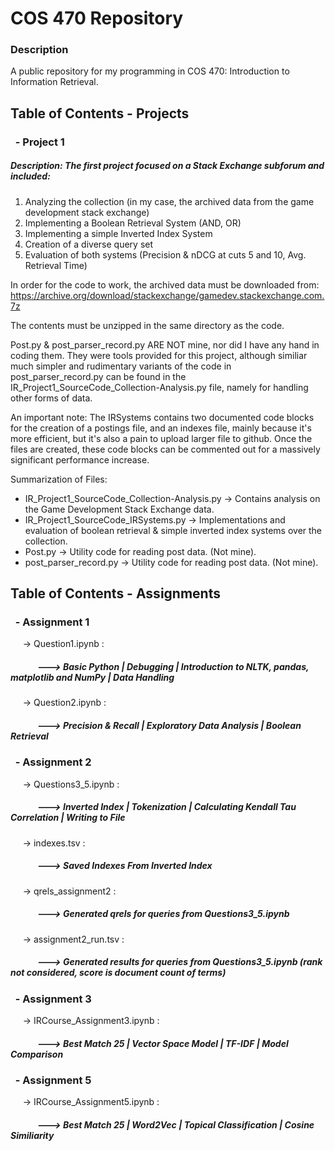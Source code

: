 # COS 470   Repository

### Description
A public repository for my programming in COS 470: Introduction to Information Retrieval.

## Table of Contents - Projects
### &nbsp;&nbsp;- Project 1
##### Description: The first project focused on a Stack Exchange subforum and included:
1) Analyzing the collection (in my case, the archived data from the game development stack exchange)
2) Implementing a Boolean Retrieval System (AND, OR)
3) Implementing a simple Inverted Index System
4) Creation of a diverse query set
5) Evaluation of both systems (Precision & nDCG at cuts 5 and 10, Avg. Retrieval Time)

In order for the code to work, the archived data must be downloaded from: https://archive.org/download/stackexchange/gamedev.stackexchange.com.7z

The contents must be unzipped in the same directory as the code.

Post.py & post_parser_record.py ARE NOT mine, nor did I have any hand in coding them. They were tools provided for this project, although similiar much simpler and rudimentary variants of the code in post_parser_record.py can be found in the IR_Project1_SourceCode_Collection-Analysis.py file, namely for handling other forms of data.

An important note: The IRSystems contains two documented code blocks for the creation of a postings file, and an indexes file, mainly because it's more efficient, but it's also a pain to upload larger file to github. Once the files are created, these code blocks can be commented out for a massively significant performance increase.

Summarization of Files:
- IR_Project1_SourceCode_Collection-Analysis.py -> Contains analysis on the Game Development Stack Exchange data.
- IR_Project1_SourceCode_IRSystems.py ->  Implementations and evaluation of boolean retrieval & simple inverted index systems over the collection.
- Post.py -> Utility code for reading post data.  (Not mine).
- post_parser_record.py -> Utility code for reading post data. (Not mine).

## Table of Contents - Assignments
### &nbsp;&nbsp;- Assignment 1
&nbsp;&nbsp;&nbsp;&nbsp; -> Question1.ipynb : 

##### &nbsp;&nbsp;&nbsp;&nbsp;&nbsp;&nbsp;&nbsp;&nbsp;&nbsp;&nbsp;&nbsp;&nbsp; ---> Basic Python **|** Debugging **|** Introduction to NLTK, pandas, matplotlib and NumPy **|** Data Handling

&nbsp;&nbsp;&nbsp;&nbsp; -> Question2.ipynb : 
##### &nbsp;&nbsp;&nbsp;&nbsp;&nbsp;&nbsp;&nbsp;&nbsp;&nbsp;&nbsp;&nbsp;&nbsp; ---> Precision & Recall **|** Exploratory Data Analysis **|** Boolean Retrieval

### &nbsp;&nbsp;- Assignment 2
&nbsp;&nbsp;&nbsp;&nbsp; -> Questions3_5.ipynb : 
##### &nbsp;&nbsp;&nbsp;&nbsp;&nbsp;&nbsp;&nbsp;&nbsp;&nbsp;&nbsp;&nbsp;&nbsp; ---> Inverted Index **|** Tokenization **|** Calculating Kendall Tau Correlation **|** Writing to File

&nbsp;&nbsp;&nbsp;&nbsp; -> indexes.tsv : 
##### &nbsp;&nbsp;&nbsp;&nbsp;&nbsp;&nbsp;&nbsp;&nbsp;&nbsp;&nbsp;&nbsp;&nbsp; ---> Saved Indexes From Inverted Index

&nbsp;&nbsp;&nbsp;&nbsp; -> qrels_assignment2 : 
##### &nbsp;&nbsp;&nbsp;&nbsp;&nbsp;&nbsp;&nbsp;&nbsp;&nbsp;&nbsp;&nbsp;&nbsp; ---> Generated qrels for queries from Questions3_5.ipynb 

&nbsp;&nbsp;&nbsp;&nbsp; -> assignment2_run.tsv : 
##### &nbsp;&nbsp;&nbsp;&nbsp;&nbsp;&nbsp;&nbsp;&nbsp;&nbsp;&nbsp;&nbsp;&nbsp; ---> Generated results for queries from Questions3_5.ipynb (rank not considered, score is document count of terms)

### &nbsp;&nbsp;- Assignment 3
&nbsp;&nbsp;&nbsp;&nbsp; -> IRCourse_Assignment3.ipynb : 
##### &nbsp;&nbsp;&nbsp;&nbsp;&nbsp;&nbsp;&nbsp;&nbsp;&nbsp;&nbsp;&nbsp;&nbsp; ---> Best Match 25 **|** Vector Space Model **|** TF-IDF **|** Model Comparison

### &nbsp;&nbsp;- Assignment 5
&nbsp;&nbsp;&nbsp;&nbsp; -> IRCourse_Assignment5.ipynb : 
##### &nbsp;&nbsp;&nbsp;&nbsp;&nbsp;&nbsp;&nbsp;&nbsp;&nbsp;&nbsp;&nbsp;&nbsp; ---> Best Match 25 **|** Word2Vec **|** Topical Classification **|** Cosine Similiarity
